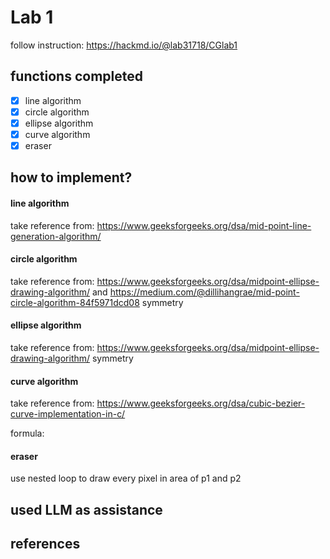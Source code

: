 # Lab 1
follow instruction: https://hackmd.io/@lab31718/CGlab1

## functions completed
- [X] line algorithm
- [X] circle algorithm
- [X] ellipse algorithm
- [X] curve algorithm
- [X] eraser

## how to implement?
#### line algorithm
take reference from: <https://www.geeksforgeeks.org/dsa/mid-point-line-generation-algorithm/>

#### circle algorithm
take reference from: <https://www.geeksforgeeks.org/dsa/midpoint-ellipse-drawing-algorithm/> and <https://medium.com/@dillihangrae/mid-point-circle-algorithm-84f5971dcd08>
symmetry

#### ellipse algorithm
take reference from: <https://www.geeksforgeeks.org/dsa/midpoint-ellipse-drawing-algorithm/>
symmetry

#### curve algorithm
take reference from: <https://www.geeksforgeeks.org/dsa/cubic-bezier-curve-implementation-in-c/>

formula:

#### eraser
use nested loop to draw every pixel in area of p1 and p2

## used LLM as assistance

## references

